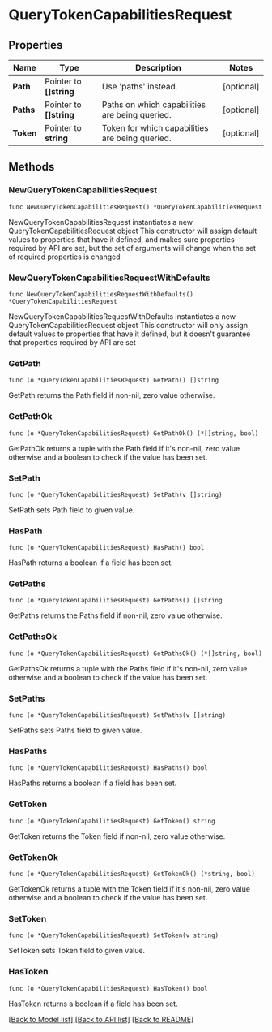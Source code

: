 # QueryTokenCapabilitiesRequest


## Properties

Name | Type | Description | Notes
------------ | ------------- | ------------- | -------------
**Path** | Pointer to **[]string** | Use &#x27;paths&#x27; instead. | [optional] 
**Paths** | Pointer to **[]string** | Paths on which capabilities are being queried. | [optional] 
**Token** | Pointer to **string** | Token for which capabilities are being queried. | [optional] 



## Methods


### NewQueryTokenCapabilitiesRequest

`func NewQueryTokenCapabilitiesRequest() *QueryTokenCapabilitiesRequest`

NewQueryTokenCapabilitiesRequest instantiates a new QueryTokenCapabilitiesRequest object
This constructor will assign default values to properties that have it defined,
and makes sure properties required by API are set, but the set of arguments
will change when the set of required properties is changed

### NewQueryTokenCapabilitiesRequestWithDefaults

`func NewQueryTokenCapabilitiesRequestWithDefaults() *QueryTokenCapabilitiesRequest`

NewQueryTokenCapabilitiesRequestWithDefaults instantiates a new QueryTokenCapabilitiesRequest object
This constructor will only assign default values to properties that have it defined,
but it doesn't guarantee that properties required by API are set


### GetPath

`func (o *QueryTokenCapabilitiesRequest) GetPath() []string`

GetPath returns the Path field if non-nil, zero value otherwise.

### GetPathOk

`func (o *QueryTokenCapabilitiesRequest) GetPathOk() (*[]string, bool)`

GetPathOk returns a tuple with the Path field if it's non-nil, zero value otherwise
and a boolean to check if the value has been set.

### SetPath

`func (o *QueryTokenCapabilitiesRequest) SetPath(v []string)`

SetPath sets Path field to given value.


### HasPath

`func (o *QueryTokenCapabilitiesRequest) HasPath() bool`

HasPath returns a boolean if a field has been set.




### GetPaths

`func (o *QueryTokenCapabilitiesRequest) GetPaths() []string`

GetPaths returns the Paths field if non-nil, zero value otherwise.

### GetPathsOk

`func (o *QueryTokenCapabilitiesRequest) GetPathsOk() (*[]string, bool)`

GetPathsOk returns a tuple with the Paths field if it's non-nil, zero value otherwise
and a boolean to check if the value has been set.

### SetPaths

`func (o *QueryTokenCapabilitiesRequest) SetPaths(v []string)`

SetPaths sets Paths field to given value.


### HasPaths

`func (o *QueryTokenCapabilitiesRequest) HasPaths() bool`

HasPaths returns a boolean if a field has been set.




### GetToken

`func (o *QueryTokenCapabilitiesRequest) GetToken() string`

GetToken returns the Token field if non-nil, zero value otherwise.

### GetTokenOk

`func (o *QueryTokenCapabilitiesRequest) GetTokenOk() (*string, bool)`

GetTokenOk returns a tuple with the Token field if it's non-nil, zero value otherwise
and a boolean to check if the value has been set.

### SetToken

`func (o *QueryTokenCapabilitiesRequest) SetToken(v string)`

SetToken sets Token field to given value.


### HasToken

`func (o *QueryTokenCapabilitiesRequest) HasToken() bool`

HasToken returns a boolean if a field has been set.









[[Back to Model list]](../README.md#documentation-for-models) [[Back to API list]](../README.md#documentation-for-api-endpoints) [[Back to README]](../README.md)


